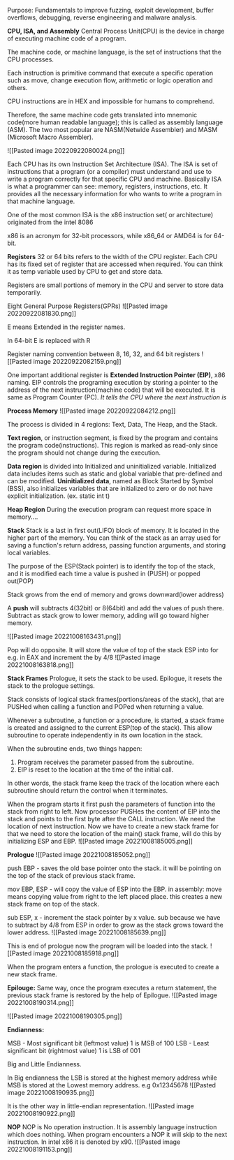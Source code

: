 Purpose:
	Fundamentals to improve fuzzing, exploit development, buffer overflows, debugging, reverse engineering and malware analysis.

**CPU, ISA, and Assembly**
Central Process Unit(CPU) is the device in charge of executing machine code of a program.

The machine code, or machine language, is the set of instructions that the CPU processes.

Each instruction is primitive command that execute a specific operation such as move, change execution flow, arithmetic or logic operation and others.

CPU instructions are in HEX and impossible for humans to comprehend.

Therefore, the same machine code gets translated into mnemonic code(more human readable language); this is called as assembly language (ASM). The two most popular are NASM(Netwide Assembler) and MASM (Microsoft Macro Assembler).

![[Pasted image 20220922080024.png]]

Each CPU has its own Instruction Set Architecture (ISA). The ISA is set of instructions that a program (or a compiler) must understand and use to write a program correctly for that specific CPU and machine.
Basically ISA is what a programmer can see: memory, registers, instructions, etc. It provides all the necessary information for who wants to write a program in that machine language.

One of the most common ISA is the x86 instruction set( or architecture) originated from the intel 8086

x86 is an acronym for 32-bit processors, while x86_64 or AMD64 is for 64-bit.

**Registers**
32 or 64 bits refers to the width of the CPU register. Each CPU has its fixed set of register that are accessed when required. You can think it as temp variable used by CPU to get and store data.

Registers are small portions of memory in the CPU and server to store data temporarily.

Eight General Purpose Registers(GPRs)
![[Pasted image 20220922081830.png]]

E means Extended in the register names.

In 64-bit E is replaced with R

Register naming convention between 8, 16, 32, and 64 bit registers
![[Pasted image 20220922082159.png]]

One important additional register is **Extended Instruction Pointer (EIP)**, x86 naming. EIP controls the programing execution by storing a pointer to the address of the next instruction(machine code) that will be executed. It is same as Program Counter (PC).
*It tells the CPU where the next instruction is*

**Process Memory**
![[Pasted image 20220922084212.png]]

The process is divided in 4 regions: Text, Data, The Heap, and the Stack.

**Text region**, or instruction segment, is fixed by the program and contains the program code(instructions). This region is marked as read-only since the program should not change during the execution.

**Data region** is divided into Initialized and uninitialized variable.
Initialized data includes items such as static and global variable that pre-defined and can be modified.
**Uninitialized data**, named as Block Started by Symbol (BSS), also initializes variables that are initialized to zero or do not have explicit initialization. (ex. static int t)

**Heap Region** 
During the execution program can request more space in memory....

**Stack**
Stack is a last in first out(LIFO) block of memory. It is located in the higher part of the memory. You can think of the stack as an array used for saving a function's return address, passing function arguments, and storing local variables.

The purpose of the ESP(Stack pointer) is to identify the top of the stack, and it is modified each time a value is pushed in (PUSH) or popped out(POP)

Stack grows from the end of memory and grows downward(lower address)

A **push** will subtracts 4(32bit) or 8(64bit) and add the values of push there. Subtract as stack grow to lower memory, adding will go toward higher memory.

![[Pasted image 20221008163431.png]]

Pop will do opposite. It will store the value of top of the stack ESP into for e.g. in EAX and increment the by 4/8
![[Pasted image 20221008163818.png]]

**Stack Frames**
Prologue, it sets the stack to be used.
Epilogue, it resets the stack to the prologue settings.

Stack consists of logical stack frames(portions/areas of the stack), that are PUSHed when calling a function and POPed when returning a value.

Whenever a subroutine, a function or a procedure, is started, a stack frame is created and assigned to the current ESP(top of the stack). This allow subroutine to operate independently in its own location in the stack.

When the subroutine ends, two things happen:
1. Program receives the parameter passed from the subroutine.
2. EIP is reset to the location at the time of the initial call.

In other words, the stack frame keep the track of the location where each subroutine should return the control when it terminates.

When the program starts it first push the parameters of function into the stack from right to left.
Now processor PUSHes the content of EIP into the stack and points to the first byte after the CALL instruction. We need the location of next instruction.
Now we have to create a new stack frame for that we need to store the location of the main() stack frame, will do this by initializing ESP and EBP.
![[Pasted image 20221008185005.png]]


**Prologue**
![[Pasted image 20221008185052.png]]

push EBP - saves the old base pointer onto the stack. it will be pointing on the top of the stack of previous stack frame.

mov EBP, ESP - will copy the value of ESP into the EBP.
	in assembly: move means copying value from right to the left placed place.
this creates a new stack frame on top of the stack.

sub ESP, x - increment the stack pointer by x value. sub because we have to subtract by 4/8 from ESP in order to grow as the stack grows toward the lower address.
![[Pasted image 20221008185639.png]]


This is end of prologue now the program will be loaded into the stack.
![[Pasted image 20221008185918.png]]


When the program enters a function, the prologue is executed to create a new stack frame.

**Epilouge:**
Same way, once the program executes a return statement, the previous stack frame is restored by the help of Epilogue.
![[Pasted image 20221008190314.png]]

![[Pasted image 20221008190305.png]]


**Endianness:**

MSB - Most significant bit (leftmost value)
	1 is MSB of 100
LSB - Least significant bit (rightmost value)
	1 is LSB of 001
	
Big and Little Endianness.

In Big endianness the LSB is stored at the highest memory address while MSB is stored at the Lowest memory address.
e.g 0x12345678
![[Pasted image 20221008190935.png]]

It is the other way in little-endian representation.
![[Pasted image 20221008190922.png]]

**NOP**
NOP is No operation instruction. It is assembly language instruction which does nothing. When program encounters a NOP it will skip to the next instruction. In intel x86 it is denoted by x90.
![[Pasted image 20221008191153.png]]

